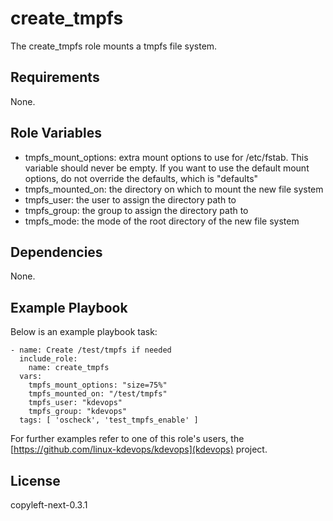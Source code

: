 create_tmpfs
================

The create_tmpfs role mounts a tmpfs file system.

Requirements
------------

None.

Role Variables
--------------

  * tmpfs_mount_options: extra mount options to use for /etc/fstab.
    This variable should never be empty. If you want to use the
    default mount options, do not override the defaults, which
    is "defaults"
  * tmpfs_mounted_on: the directory on which to mount the new file system
  * tmpfs_user: the user to assign the directory path to
  * tmpfs_group: the group to assign the directory path to
  * tmpfs_mode: the mode of the root directory of the new file system

Dependencies
------------

None.

Example Playbook
----------------

Below is an example playbook task:

```
- name: Create /test/tmpfs if needed
  include_role:
    name: create_tmpfs
  vars:
    tmpfs_mount_options: "size=75%"
    tmpfs_mounted_on: "/test/tmpfs"
    tmpfs_user: "kdevops"
    tmpfs_group: "kdevops"
  tags: [ 'oscheck', 'test_tmpfs_enable' ]
```

For further examples refer to one of this role's users, the
[https://github.com/linux-kdevops/kdevops](kdevops) project.

License
-------

copyleft-next-0.3.1
